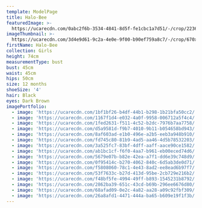 ```yaml
---
template: ModelPage
title: Halo-Bee
featuredImage: >-
  https://ucarecdn.com/0abc2f6b-3534-4841-8d5f-fe1cbc1a7d51/-/crop/2236x1565/0,78/-/preview/
imageThumbnail: >-
  https://ucarecdn.com/3d4e9d61-9c2a-4e0e-9f00-b90ef759a8c7/-/crop/670x809/534,421/-/preview/
firstName: Halo-Bee
collection: Girls
height: 74cm
measurementType: bust
bust: 45cm
waist: 45cm
hips: 50cm
size: 12 months
shoeSize: '4'
hair: Black
eyes: Dark Brown
imagePortfolio:
  - image: 'https://ucarecdn.com/1bf1bf26-b4df-44b1-b298-1b21bfa50cc2/'
  - image: 'https://ucarecdn.com/1167f1d4-e032-4a0f-9958-006712a5f4c4/'
  - image: 'https://ucarecdn.com/1fed2631-f511-4c52-b2dc-7976b7aa7758/'
  - image: 'https://ucarecdn.com/d5a9581d-f9b7-4010-9b11-b054658bd943/'
  - image: 'https://ucarecdn.com/8af603ad-e1b0-496e-a2b5-eeb3a948b910/'
  - image: 'https://ucarecdn.com/fd745c80-81b9-4ad5-aa46-4d5b78532203/'
  - image: 'https://ucarecdn.com/3a525fc7-83bf-4dff-aaff-aace90ce1582/'
  - image: 'https://ucarecdn.com/ab1bc1cf-f6f0-4aa7-b961-eb00eced74d6/'
  - image: 'https://ucarecdn.com/5679e07b-b82e-42ea-a7f1-dd6e39c748d9/'
  - image: 'https://ucarecdn.com/0f95414c-b270-4062-840c-6d5ab3de0d71/'
  - image: 'https://ucarecdn.com/f5808060-78c1-4e43-8ad2-ee8ead6b97f7/'
  - image: 'https://ucarecdn.com/53f7633c-b27d-413d-95be-2cb729e216b2/'
  - image: 'https://ucarecdn.com/f48bf5fe-4994-49ff-b893-1545231b8792/'
  - image: 'https://ucarecdn.com/2862ba39-651c-43cd-b69b-296ee6676d80/'
  - image: 'https://ucarecdn.com/68afad09-0e2c-4a82-aa28-a09c92fbf309/'
  - image: 'https://ucarecdn.com/26a8afd1-4471-444a-ba65-b609e19f1f3b/'
---
```



